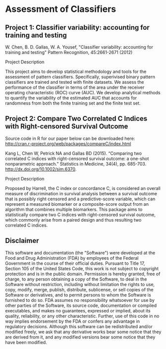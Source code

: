# Assessment of Classifiers
## Project 1: Classifier variability: accounting for training and testing


W. Chen, B. D. Gallas, W. A. Yousef, "Classifier variability: accounting for training and testing" Pattern Recognition, 45:2661-2671 (2012)

Project Description

This project aims to develop statistical methodology and tools for the assessment of pattern classifiers. Specifically, superivised binary pattern classifiers are trained and tested with finite datasets. We assess the performance of the classifier in terms of the area under the receiver operating characteristic (ROC) curve (AUC). We develop analytical methods to quantify the variability of the estimated AUC that accounts for randomness from both the finite training set and the finite test set.

## Project 2: Compare Two Correlated C Indices with Right-censored Survival Outcome

Source code in R for our paper below can be downloaded here: http://cran.r-project.org/web/packages/compareC/index.html

Kang L, Chen W, Petrick NA and Gallas BD (2015). “Comparing two correlated C indices with right-censored survival outcome: a one-shot nonparametric approach.” Statistics in Medicine, 34(4), pp. 685-703. http://dx.doi.org/10.1002/sim.6370.

Project Description

Proposed by Harrell, the C index or concordance C, is considered an overall measure of discrimination in survival analysis between a survival outcome that is possibly right censored and a predictive-score variable, which can represent a measured biomarker or a composite-score output from an algorithm that combines multiple biomarkers. This package aims to statistically compare two C indices with right-censored survival outcome, which commonly arise from a paired design and thus resulting two correlated C indices.

## Disclaimer
This software and documentation (the "Software") were developed at the Food and Drug Administration (FDA) by employees of the Federal Government in the course of their official duties. Pursuant to Title 17, Section 105 of the United States Code, this work is not subject to copyright protection and is in the public domain. Permission is hereby granted, free of charge, to any person obtaining a copy of the Software, to deal in the Software without restriction, including without limitation the rights to use, copy, modify, merge, publish, distribute, sublicense, or sell copies of the Software or derivatives, and to permit persons to whom the Software is furnished to do so. FDA assumes no responsibility whatsoever for use by other parties of the Software, its source code, documentation or compiled executables, and makes no guarantees, expressed or implied, about its quality, reliability, or any other characteristic. Further, use of this code in no way implies endorsement by the FDA or confers any advantage in regulatory decisions. Although this software can be redistributed and/or modified freely, we ask that any derivative works bear some notice that they are derived from it, and any modified versions bear some notice that they have been modified.
